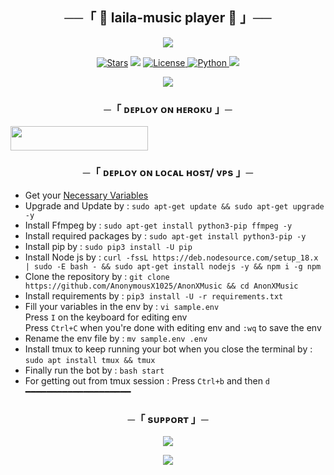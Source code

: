 <h2 align="center">
    ──「 🥰 laila-music player 🥰 」──
</h2>

<p align="center">
  <img src="https://telegra.ph/file/a73c91d6717285a8481d1.jpg">
</p>

<p align="center">
<a href="https://dashboard.heroku.com/new?template=https://github.com/lavkush639214/laila-majanu-player-"><img src="https://img.shields.io/github/stars/lavkush639214/laila-majanu-player?color=black&logo=github&logoColor=black&style=for-the-badge" alt="Stars" /></a>
<a href="https://github.com/lavkush639214/laila-majanu-player-/network/members"> <img src="https://img.shields.io/github/forks/OpSahubot/Vc-Player?color=black&logo=github&logoColor=black&style=for-the-badge" /></a>
<a href="https://github.com/lavkush639214/laila-majanu-player-/blob/master/LICENSE"> <img src="https://img.shields.io/badge/License-MIT-blueviolet?style=for-the-badge" alt="License" /> </a>
<a href="https://www.python.org/"> <img src="https://img.shields.io/badge/Written%20in-Python-orange?style=for-the-badge&logo=python" alt="Python" /> </a>
<a href="https://dashboard.heroku.com/new?template=https://github.com/lavkush639214/laila-majanu-player"> <img src="https://img.shields.io/github/last-commit/lavkush639214/laila-majanu-player-?color=blue&logo=github&logoColor=green&style=for-the-badge" /></a>
</p>

<p align="center">
  <img src="https://telegra.ph/file/a73c91d6717285a8481d1.jpg">
</p>

<h3 align="center">
    ─「 ᴅᴇᴩʟᴏʏ ᴏɴ ʜᴇʀᴏᴋᴜ 」─
</h3>

<p align=https://dashboard.heroku.com="https://github.com/Noobxcoders/VC-PLAYER"> <img src="https://img.shields.io/badge/Deploy%20On%20Heroku-black?style=for-the-badge&logo=heroku" width="220" height="38.45"/></a></p>

<h3 align="center">
    ─「 ᴅᴇᴩʟᴏʏ ᴏɴ ʟᴏᴄᴀʟ ʜᴏsᴛ/ ᴠᴘs 」─
</h3>

- Get your [Necessary Variables](https://github.com/lavkush639214/VC-PLAYER/blob/master/sample.env)
- Upgrade and Update by :
`sudo apt-get update && sudo apt-get upgrade -y`
- Install Ffmpeg by :
`sudo apt-get install python3-pip ffmpeg -y`
- Install required packages by :
`sudo apt-get install python3-pip -y`
- Install pip by :
`sudo pip3 install -U pip`
- Install Node js by :
`curl -fssL https://deb.nodesource.com/setup_18.x | sudo -E bash - && sudo apt-get install nodejs -y && npm i -g npm`
- Clone the repository by :
`git clone https://github.com/AnonymousX1025/AnonXMusic && cd AnonXMusic`
- Install requirements by :
`pip3 install -U -r requirements.txt`
- Fill your variables in the env by :
`vi sample.env`<br>
Press `I` on the keyboard for editing env<br>
Press `Ctrl+C` when you're done with editing env and `:wq` to save the env<br>
- Rename the env file by :
`mv sample.env .env`
- Install tmux to keep running your bot when you close the terminal by :
`sudo apt install tmux && tmux`
- Finally run the bot by :
`bash start`
- For getting out from tmux session : Press `Ctrl+b` and then `d`<br>
━━━━━━━━━━━━━━━━━━━━

<h3 align="center">
    ─「 sᴜᴩᴩᴏʀᴛ 」─
</h3>

<p align="center">
<a href="https://t.me/pagal_faimly"><img src="https://img.shields.io/badge/-Support%20Group-blue.svg?style=for-the-badge&logo=Telegram"></a>
</p>

<p align="center">
<a href="https://t.me/feelings_of_lav"><img src="https://img.shields.io/badge/-Support%20Channel-blue.svg?style=for-the-badge&logo=Telegram"></a>
</p>

